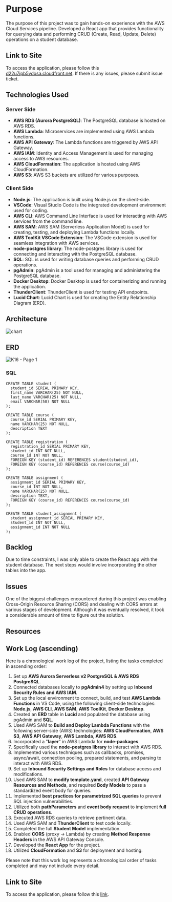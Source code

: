 # Purpose

The purpose of this project was to gain hands-on experience with the AWS Cloud Services pipeline. Developed a React app that provides functionality for querying data and performing CRUD (Create, Read, Update, Delete) operations on a student database.

## Link to Site

To access the application, please follow this [d22u7ipb5ydosa.cloudfront.net](d22u7ipb5ydosa.cloudfront.net).
If there is any issues, please submit issue ticket.

## Technologies Used

### Server Side

- **AWS RDS (Aurora PostgreSQL)**: The PostgreSQL database is hosted on AWS RDS.
- **AWS Lambda**: Microservices are implemented using AWS Lambda functions.
- **AWS API Gateway**: The Lambda functions are triggered by AWS API Gateway.
- **AWS IAM**: Identity and Access Management is used for managing access to AWS resources.
- **AWS CloudFormation**: The application is hosted using AWS CloudFormation.
- **AWS S3**: AWS S3 buckets are utilized for various purposes.

### Client Side

- **Node.js**: The application is built using Node.js on the client-side.
- **VSCode**: Visual Studio Code is the integrated development environment used for coding.
- **AWS CLI**: AWS Command Line Interface is used for interacting with AWS services from the command line.
- **AWS SAM**: AWS SAM (Serverless Application Model) is used for creating, testing, and deploying Lambda functions locally.
- **AWS ToolKit VSCode Extension**: The VSCode extension is used for seamless integration with AWS services.
- **node-postgres library**: The node-postgres library is used for connecting and interacting with the PostgreSQL database.
- **SQL**: SQL is used for writing database queries and performing CRUD operations.
- **pgAdmin**: pgAdmin is a tool used for managing and administering the PostgreSQL database.
- **Docker Desktop**: Docker Desktop is used for containerizing and running the application.
- **ThunderClient**: ThunderClient is used for testing API endpoints.
- **Lucid Chart**: Lucid Chart is used for creating the Entity Relationship Diagram (ERD).

## Architecture
![chart](https://github.com/sparklingwaterlemon/K16-Demo/assets/105463926/5bf82985-d94f-41bf-839c-8255d5954e8f)

## ERD
![K16 - Page 1](https://github.com/sparklingwaterlemon/K16-Demo/assets/105463926/89810dad-d206-4ef8-b942-6e5a07a359a4)

### SQL
```
CREATE TABLE student (
  student_id SERIAL PRIMARY KEY,
  first_name VARCHAR(25) NOT NULL,
  last_name VARCHAR(25) NOT NULL,
  email VARCHAR(50) NOT NULL
);

CREATE TABLE course (
  course_id SERIAL PRIMARY KEY,
  name VARCHAR(25) NOT NULL,
  description TEXT
);

CREATE TABLE registration (
  registration_id SERIAL PRIMARY KEY,
  student_id INT NOT NULL,
  course_id INT NOT NULL,
  FOREIGN KEY (student_id) REFERENCES student(student_id),
  FOREIGN KEY (course_id) REFERENCES course(course_id)
);

CREATE TABLE assignment (
  assignment_id SERIAL PRIMARY KEY,
  course_id INT NOT NULL,
  name VARCHAR(25) NOT NULL,
  description TEXT,
  FOREIGN KEY (course_id) REFERENCES course(course_id)
);

CREATE TABLE student_assignment (
  student_assignment_id SERIAL PRIMARY KEY,
  student_id INT NOT NULL,
  assignment_id INT NOT NULL
);
```

## Backlog
Due to time constraints, I was only able to create the React app with the student database. The next steps would involve incorporating the other tables into the app.

## Issues
One of the biggest challenges encountered during this project was enabling Cross-Origin Resource Sharing (CORS) and dealing with CORS errors at various stages of development. Although it was eventually resolved, it took a considerable amount of time to figure out the solution.

## Resources


## Work Log (ascending)

Here is a chronological work log of the project, listing the tasks completed in ascending order:

1. Set up **AWS Aurora Serverless v2 PostgreSQL & AWS RDS PostgreSQL**.
2. Connected databases locally to **pgAdmin4** by setting up **Inbound Security Rules and AWS IAM**.
3. Set up the local environment to connect, build, and test **AWS Lambda Functions** in VS Code, using the following client-side technologies: **Node.js**, **AWS CLI**, **AWS SAM**, **AWS ToolKit**, **Docker Desktop**.
4. Created an **ERD** table in **Lucid** and populated the database using pgAdmin and **SQL**.
5. Used AWS SAM to **Build and Deploy Lambda Functions** with the following server-side (AWS) technologies: **AWS CloudFormation**, **AWS S3**, **AWS API Gateway**, **AWS Lambda**, **AWS RDS**.
6. Incorporated a "**layer**" in AWS Lambda for **node-packages**.
7. Specifically used the **node-postgres library** to interact with AWS RDS.
8. Implemented various techniques such as callbacks, promises, async/await, connection pooling, prepared statements, and parsing to interact with AWS RDS.
9. Set up **Inbound Security Settings and Roles** for database access and modifications.
10. Used AWS SAM to **modify template.yaml**, created **API Gateway Resources and Methods**, and required **Body Models** to pass a standardized event body for queries.
11. Implemented **best practices for parametrized SQL queries** to prevent SQL injection vulnerabilities.
12. Utilized both **pathParameters** and **event body request** to implement **full CRUD operations**.
13. Executed AWS RDS queries to retrieve pertinent data.
14. Used AWS SAM and **ThunderClient** to test code locally.
15. Completed the full **Student Model** implementation.
16. Enabled **CORS** (proxy -> Lambda) by creating **Method Response Headers** in the AWS API Gateway Console.
17. Developed the **React App** for the project.
18. Utilized **CloudFormation** and **S3** for deployment and hosting.

Please note that this work log represents a chronological order of tasks completed and may not include every detail.

## Link to Site

To access the application, please follow this [link](insert_link_here).
